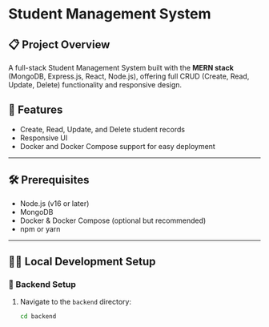 # Student Management System

## 📋 Project Overview

A full-stack Student Management System built with the **MERN stack** (MongoDB, Express.js, React, Node.js), offering full CRUD (Create, Read, Update, Delete) functionality and responsive design.

## 🚀 Features

- Create, Read, Update, and Delete student records
- Responsive UI
- Docker and Docker Compose support for easy deployment

---

## 🛠 Prerequisites

- Node.js (v16 or later)
- MongoDB
- Docker & Docker Compose (optional but recommended)
- npm or yarn

---

## 🧑‍💻 Local Development Setup

### 🔧 Backend Setup

1. Navigate to the `backend` directory:
   ```bash
   cd backend
